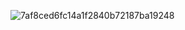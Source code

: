 
![7af8ced6fc14a1f2840b72187ba19248](https://github.com/user-attachments/assets/1f1f8637-c032-44ff-8750-65f0fd214aa5)
